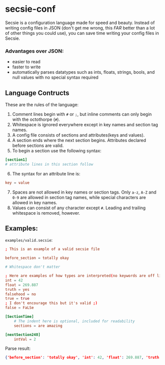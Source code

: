 # secsie-conf
Secsie is a configuration language made for speed and beauty. Instead of writing config files in JSON (don't get me wrong, this *FAR* better than a lot of other things you could use), you can save time writing your config files in Secsie.
### Advantages over JSON:
- easier to read
- faster to write
- automatically parses datatypes such as ints, floats, strings, bools, and null values with no special syntax required


## Language Contructs
These are the rules of the language:
1. Comment lines begin with `#` or `;`, but inline comments can only begin with the octothorpe (`#`).
2. Whitespace is ignored everywhere except in key names and section tag names.
3. A config file consists of sections and attributes(keys and values).
4. A section ends where the next section begins. Attributes declared before sections are valid.
5. To begin a section use the following syntax:
```conf
[section1]
# attribute lines in this section follow
```
6. The syntax for an attribute line is:
```conf
key = value
```
7. Spaces are not allowed in key names or section tags. Only `a-z`, `A-Z` and `0-9` are allowed in section tag names, while special characters are allowed in key names.
8. Values can consist of any character except `#`. Leading and trailing whitespace is removed, however.

## Examples:
`examples/valid.secsie`:
```conf
; This is an example of a valid secsie file

before_section = totally okay

# Whitespace don't matter

; Here are examples of how types are interpreted(no keywords are off limits!)
int = 42
float = 269.887
truth = yes
falsehood = no
true = true
; I don't encourage this but it's valid ;)
false = FaLSe

[SectionTime]
    # The indent here is optional, included for readability
    sections = are amazing

[nextSection248]
    intVal = 2
```
Parse result:
```json
{'before_section': 'totally okay', 'int': 42, 'float': 269.887, 'truth': True, 'falsehood': False, 'true': True, 'false': False, 'SectionTime': {'sections': 'are amazing'}, 'nextSection248': {'intVal': 2}}
```
